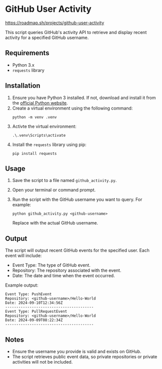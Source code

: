 # GitHub User Activity
 
https://roadmap.sh/projects/github-user-activity

This script queries GitHub's activity API to retrieve and display recent activity for a specified GitHub username.

## Requirements

- Python 3.x
- `requests` library

## Installation

1. Ensure you have Python 3 installed. If not, download and install it from the [official Python website](https://www.python.org/).
2. Create a virtual environment using the following command:
    ```
    python -m venv .venv
    ```
3. Activte the virtual environment:
    ```
    .\.venv\Scripts\activate    
    ```
4. Install the `requests` library using pip:
   ```
   pip install requests
   ```

## Usage
1. Save the script to a file named `github_activity.py`.
2. Open your terminal or command prompt.
3. Run the script with the GitHub username you want to query. For example:

    ```
    python github_activity.py <github-username>
    ```
    Replace <github-username> with the actual GitHub username.

## Output
The script will output recent GitHub events for the specified user. Each event will include:

- Event Type: The type of GitHub event.
- Repository: The repository associated with the event.
- Date: The date and time when the event occurred.

Example output:
```
Event Type: PushEvent
Repository: <github-username>/Hello-World
Date: 2024-09-10T12:34:56Z
----------------------------------------
Event Type: PullRequestEvent
Repository: <github-username>/Hello-World
Date: 2024-09-09T08:22:34Z
----------------------------------------
```

## Notes
- Ensure the username you provide is valid and exists on GitHub.
- The script retrieves public event data, so private repositories or private activities will not be included.